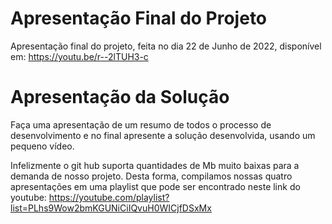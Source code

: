 # Apresentação Final do Projeto

Apresentação final do projeto, feita no dia 22 de Junho de 2022, disponível em: https://youtu.be/r--2lTUH3-c



# Apresentação da Solução

Faça uma apresentação de um resumo de todos o processo de desenvolvimento e no final apresente a solução desenvolvida, usando um pequeno vídeo.

Infelizmente o git hub suporta quantidades de Mb muito baixas para a demanda de nosso projeto. Desta forma, compilamos nossas quatro apresentações em uma playlist que pode ser encontrado neste link do youtube: https://youtube.com/playlist?list=PLhs9Wow2bmKGUNiCiIQvuH0WICjfDSxMx



